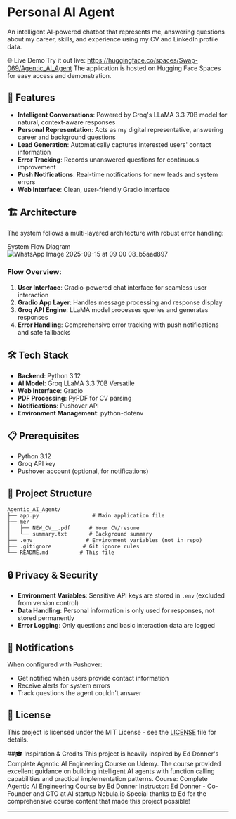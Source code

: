 # Personal AI Agent

An intelligent AI-powered chatbot that represents me, answering questions about my career, skills, and experience using my CV and LinkedIn profile data.

🌐 Live Demo
Try it out live: https://huggingface.co/spaces/Swap-069/Agentic_AI_Agent
The application is hosted on Hugging Face Spaces for easy access and demonstration.


## 🚀 Features

- **Intelligent Conversations**: Powered by Groq's LLaMA 3.3 70B model for natural, context-aware responses
- **Personal Representation**: Acts as my digital representative, answering career and background questions
- **Lead Generation**: Automatically captures interested users' contact information
- **Error Tracking**: Records unanswered questions for continuous improvement
- **Push Notifications**: Real-time notifications for new leads and system errors
- **Web Interface**: Clean, user-friendly Gradio interface

## 🏗️ Architecture

The system follows a multi-layered architecture with robust error handling:

System Flow Diagram
![WhatsApp Image 2025-09-15 at 09 00 08_b5aad897](https://github.com/user-attachments/assets/60a311af-0f3f-4e83-81af-c2ce16e01d46)


### Flow Overview:
1. **User Interface**: Gradio-powered chat interface for seamless user interaction
2. **Gradio App Layer**: Handles message processing and response display
3. **Groq API Engine**: LLaMA model processes queries and generates responses
4. **Error Handling**: Comprehensive error tracking with push notifications and safe fallbacks

## 🛠️ Tech Stack

- **Backend**: Python 3.12
- **AI Model**: Groq LLaMA 3.3 70B Versatile
- **Web Interface**: Gradio
- **PDF Processing**: PyPDF for CV parsing
- **Notifications**: Pushover API
- **Environment Management**: python-dotenv

## 📋 Prerequisites

- Python 3.12
- Groq API key
- Pushover account (optional, for notifications)

## 📁 Project Structure

```
Agentic_AI_Agent/
├── app.py                 # Main application file
├── me/
│   ├── NEW_CV__.pdf      # Your CV/resume
│   └── summary.txt       # Background summary
├── .env                 # Environment variables (not in repo)
├── .gitignore          # Git ignore rules
└── README.md          # This file
```

## 🔒 Privacy & Security

- **Environment Variables**: Sensitive API keys are stored in `.env` (excluded from version control)
- **Data Handling**: Personal information is only used for responses, not stored permanently
- **Error Logging**: Only questions and basic interaction data are logged

## 📱 Notifications

When configured with Pushover:
- Get notified when users provide contact information
- Receive alerts for system errors
- Track questions the agent couldn't answer


## 📄 License

This project is licensed under the MIT License - see the [LICENSE](LICENSE) file for details.

##🎓 Inspiration & Credits
This project is heavily inspired by Ed Donner's Complete Agentic AI Engineering Course on Udemy. The course provided excellent guidance on building intelligent AI agents with function calling capabilities and practical implementation patterns.
Course: Complete Agentic AI Engineering Course by Ed Donner
Instructor: Ed Donner - Co-Founder and CTO at AI startup Nebula.io
Special thanks to Ed for the comprehensive course content that made this project possible!

---


